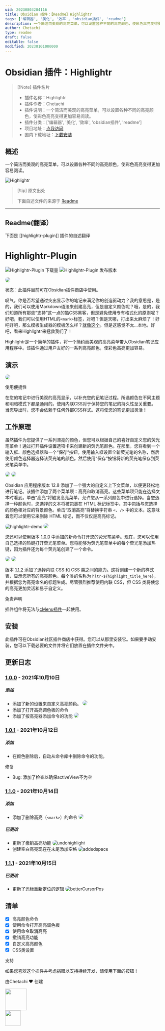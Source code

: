 ```yaml
---
uid: 20230803204116
title: Obsidian 插件：【Readme】Highlightr
tags: ['编辑器', '美化', '效率', 'obsidian插件', 'readme']
description: 一个简洁而美观的高亮菜单，可以设置各种不同的高亮颜色，使彩色高亮变得更加容易阅读。
author: Chetachi
type: readme
draft: false
editable: false
modified: 20230101000000
---
```


# Obsidian 插件：Highlightr

> [!Note] 插件名片
> - 插件名称：Highlightr
> - 插件作者：Chetachi
> - 插件说明：一个简洁而美观的高亮菜单，可以设置各种不同的高亮颜色，使彩色高亮变得更加容易阅读。
> - 插件分类：['编辑器', '美化', '效率', 'obsidian插件', 'readme']
> - 项目地址：[点我访问](https://github.com/chetachiezikeuzor/Highlightr-Plugin)
> - 国内下载地址：[下载安装](https://pkmer.cn/products/plugin/pluginMarket/?highlightr-plugin)

## 概述

一个简洁而美观的高亮菜单，可以设置各种不同的高亮颜色，使彩色高亮变得更加容易阅读。

![Highlightr](https://cdn.pkmer.cn/covers/highlightr-plugin.png!pkmer)

> [!tip] 原文出处
> 
>下面自述文件的来源于 [Readme](https://ghproxy.net/https://raw.githubusercontent.com/chetachiezikeuzor/Highlightr-Plugin/master/README.md)
> 

---

## Readme(翻译）

下面是 [[highlightr-plugin]] 插件的自述翻译


# Highlightr-Plugin

![Highlightr-Plugin 下载量](https://img.shields.io/github/downloads/chetachiezikeuzor/Highlightr-Plugin/total.svg)
![Highlightr-Plugin 发布版本](https://img.shields.io/github/v/release/chetachiezikeuzor/Highlightr-Plugin)

<img src="https://raw.githubusercontent.com/chetachiezikeuzor/Highlightr-Plugin/master/assets/Highlightr%20Demo%20Header.png" style=" box-shadow: 0 2px 8px 0 var(--background-modifier-border); border-radius: 8px; ">

状态：此插件目前可在Obsidian插件商店中使用。

叹气。你是否希望通过突出显示你的笔记来满足你的创造驱动力？我的意思是，是的，我们可以使用Markdown语法来创建高亮，但是自定义颜色呢？哦，是的，我们知道所有那些“支持”这一点的酷CSS黑客，但是避免使用专有格式化的原则呢？好吧，我们可以使用HTML的`<mark>`标签，对吧？但是天哪，打出来太麻烦了！好吧好吧，那么模板生成器的模板怎么样？[就像这个](https://www.reddit.com/r/ObsidianMD/comments/nu0olr/multicolored_highlighting_in_obsidian/)。但是这感觉不太...本地。好吧，看来Highlightr来拯救我们了！

Highlightr是一个简单的插件，将一个简约而美观的高亮菜单带入Obsidian笔记应用程序中。该插件通过用户友好的一系列高亮颜色，使彩色高亮更加容易。

## 演示

<img src="https://user-images.githubusercontent.com/79069364/142739125-dad73e22-c6c4-4c49-8367-3e5a278659e7.gif" style=" box-shadow: 0 2px 8px 0 var(--background-modifier-border); border-radius: 8px; ">

使用便捷性

在您的笔记中进行美观的高亮显示，以补充您的记笔记过程。所选颜色在不同主题和明暗模式下都是通用的。使用内联CSS对于保持您的笔记的持久性至关重要。当您导出时，您不会依赖于任何外部CSS样式。这将使您的笔记更加灵活！

## 工作原理

虽然插件为您提供了一系列漂亮的颜色，但您可以根据自己的喜好自定义您的荧光笔菜单！通过打开插件设置选项卡来创建新的荧光笔颜色。在那里，您将看到一个输入框、颜色选择器和一个“保存”按钮。使用输入框设置全新荧光笔的名称，然后使用颜色选择器选择该荧光笔的颜色。然后使用“保存”按钮将新的荧光笔保存到荧光笔菜单中。

<img src="https://user-images.githubusercontent.com/79069364/142739491-f6f75912-8689-4eef-a10e-67a820471d3c.png" style=" box-shadow: 0 2px 8px 0 var(--background-modifier-border); border-radius: 8px; ">

<img src="https://user-images.githubusercontent.com/79069364/142739119-be46413e-905a-47bb-a23b-a63babc586e1.gif" style=" box-shadow: 0 2px 8px 0 var(--background-modifier-border); border-radius: 8px; ">

Obsidian 应用程序版本 12.8 添加了一个强大的自定义上下文菜单，以便更轻松地进行笔记。该插件添加了两个菜单项：高亮和取消高亮。这些菜单项只能在选择文本时看到。单击“高亮”将触发高亮菜单，允许您从一系列颜色中进行选择。当您选择一种颜色时，您选择的文本将被包裹在 HTML 标记标签中，其中包括与您选择的颜色相对应的背景颜色。单击“取消高亮”将替换字符串 `<`、`/>` 中的文本。这意味着您可以使用它来删除 HTML 标记，而不仅仅是高亮标记。

<img alt="highlightr-demo" src="https://user-images.githubusercontent.com/79069364/144176804-c63a7e8d-f27c-48a6-bfeb-484cfe7d44e6.gif" style=" box-shadow: 0 2px 8px 0 var(--background-modifier-border); border-radius: 8px; ">

<img src="https://user-images.githubusercontent.com/79069364/142739490-e6824979-c339-449e-88c2-051979b7a6aa.png" style=" box-shadow: 0 2px 8px 0 var(--background-modifier-border); border-radius: 8px; ">

您还可以使用版本 [1.0.0]() 中添加的新命令打开您的荧光笔菜单。现在，您可以使用自己选择的热键打开荧光笔菜单。您将能够为荧光笔菜单中的每个荧光笔添加热键，因为插件还为每个荧光笔创建了一个命令。

<img src="https://user-images.githubusercontent.com/79069364/142739122-aed7a0ee-e7d8-4595-90f5-9e809f44ef04.gif" style=" box-shadow: 0 2px 8px 0 var(--background-modifier-border); border-radius: 8px; ">

<img src="https://user-images.githubusercontent.com/79069364/142739489-8f1e3243-f07a-4b40-a9d7-9c36dd3a784b.png" style=" box-shadow: 0 2px 8px 0 var(--background-modifier-border); border-radius: 8px; ">

版本 [1.1.2]() 添加了选择内联 CSS 和 CSS 类之间的能力。这将创建一个新的样式表，显示您所有的高亮颜色。每个类的名称为 `hltr-${highlight_title_here}`，并根据您为高亮命名的标题生成。尽管强烈推荐使用内联 CSS，但 CSS 类将使您的高亮更加灵活和易于自定义。

免责声明

插件组件将无法与[cMenu插件](https://github.com/chetachiezikeuzor/cMenu-Plugin)一起使用。

## 安装

此插件可在Obsidian社区插件商店中获得。您可以从那里安装它。如果要手动安装，您可以下载必要的文件并将它们放置在插件文件夹中。

## 更新日志

### [1.0.0](https://github.com/chetachiezikeuzor/Highlightr-Plugin/releases/tag/1.0.0) - 2021年10月10日

##### 添加

- 添加了新的设置来自定义高亮颜色。
  <img src="https://user-images.githubusercontent.com/79069364/142739119-be46413e-905a-47bb-a23b-a63babc586e1.gif" style=" box-shadow: 0 2px 8px 0 var(--background-modifier-border); border-radius: 8px; ">
- 添加了打开高亮调色板的命令
- 添加了按高亮器添加命令的功能
  <img src="https://user-images.githubusercontent.com/79069364/142739122-aed7a0ee-e7d8-4595-90f5-9e809f44ef04.gif" style=" box-shadow: 0 2px 8px 0 var(--background-modifier-border); border-radius: 8px; ">

### [1.0.1](https://github.com/chetachiezikeuzor/Highlightr-Plugin/releases/tag/1.0.1) - 2021年10月12日

##### 添加

- 在颜色删除后，自动从命令库中删除命令的功能。

修复

- Bug: 添加了检查以确保activeView不为空

### [1.1.0](https://github.com/chetachiezikeuzor/Highlightr-Plugin/releases/tag/1.1.0) - 2021年10月14日

##### 添加

- 添加了删除高亮（`<mark>`）的命令
  <img src="https://user-images.githubusercontent.com/79069364/142739131-b7bd43da-7d76-4c51-bd21-935f0adf5807.gif" style=" box-shadow: 0 2px 8px 0 var(--background-modifier-border); border-radius: 8px; ">

##### 已更改

- 更新了撤销高亮功能
  <img alt="undohighlight" src="https://user-images.githubusercontent.com/79069364/144176697-379340a7-da36-485e-91ed-853dbfde5ab6.gif" style=" box-shadow: 0 2px 8px 0 var(--background-modifier-border); border-radius: 8px; ">
- 创建空白高亮现在在末尾添加空格
  <img alt="addedspace" src="https://user-images.githubusercontent.com/79069364/144176500-79484143-b329-488b-855d-c46a42ece35c.gif" style=" box-shadow: 0 2px 8px 0 var(--background-modifier-border); border-radius: 8px; ">

### [1.1.1](https://github.com/chetachiezikeuzor/Highlightr-Plugin/releases/tag/1.1.1) - 2021年10月15日

##### 已更改

- 更新了光标重新定位的逻辑
  <img alt="betterCursorPos" src="https://user-images.githubusercontent.com/79069364/144176292-4df0ef0f-5478-4a31-9266-1852e7189026.gif" style=" box-shadow: 0 2px 8px 0 var(--background-modifier-border); border-radius: 8px; ">

## 清单

- [x] 高亮颜色命令
- [x] 使用命令打开高亮调色板
- [x] 使用命令取消高亮
- [x] 撤销高亮功能
- [x] 自定义高亮颜色
- [x] CSS类设置

支持

如果您喜欢这个插件并考虑捐赠以支持持续开发，请使用下面的按钮！

由Chetachi ❤️ 创建



<a href="https://paypal.me/chelseaezikeuzor">
<img src="https://raw.githubusercontent.com/chetachiezikeuzor/Highlightr-Plugin/master/assets/paypal.svg" height="70"></a>
<br/>
<a href="https://ko-fi.com/chetachi">
<img src="https://raw.githubusercontent.com/chetachiezikeuzor/Highlightr-Plugin/master/assets/kofi_color.svg" height="50"></a>



